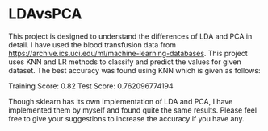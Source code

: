 # LDAvsPCA


This project is designed to understand the differences of LDA and PCA in detail. I have used the blood transfusion data from https://archive.ics.uci.edu/ml/machine-learning-databases. This project uses KNN and LR methods to classify and predict the values for given dataset. The best accuracy was found using KNN which is given as follows:

Training Score:  0.82
Test Score: 0.762096774194

Though sklearn has its own implementation of LDA and PCA, I have implemented them by myself and found quite the same results. Please feel free to give your suggestions to increase the accuracy if you have any.
